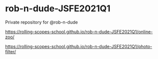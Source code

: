 # rob-n-dude-JSFE2021Q1
Private repository for @rob-n-dude

https://rolling-scopes-school.github.io/rob-n-dude-JSFE2021Q1/online-zoo/

https://rolling-scopes-school.github.io/rob-n-dude-JSFE2021Q1/photo-filter/
